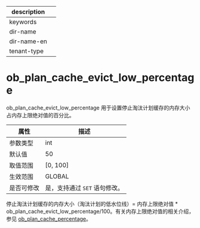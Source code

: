 |description||
|---|---|
|keywords||
|dir-name||
|dir-name-en||
|tenant-type||

# ob_plan_cache_evict_low_percentage

ob_plan_cache_evict_low_percentage 用于设置停止淘汰计划缓存的内存大小占内存上限绝对值的百分比。

| **属性**  |   **描述**   |
|---------|------------|
| 参数类型    | int        |
| 默认值     | 50         |
| 取值范围    | \[0, 100\] |
| 生效范围    | GLOBAL     |
| 是否可修改  | 是，支持通过 `SET` 语句修改。 |

停止淘汰计划缓存的内存大小（淘汰计划的低水位线）= 内存上限绝对值 \* ob_plan_cache_evict_low_percentage/100。有关内存上限绝对值的相关介绍，参见 [ob_plan_cache_percentage](../300.global-system-variable/8400.ob_plan_cache_percentage-global.md)。
